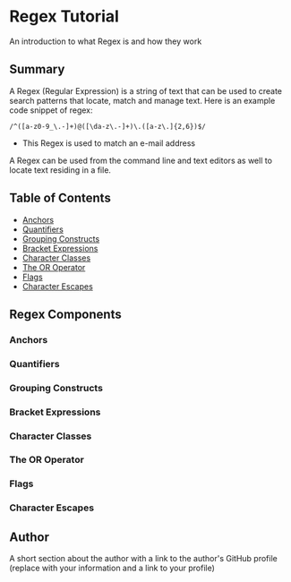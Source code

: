 # Regex Tutorial

An introduction to what  Regex is and how they work

## Summary

A Regex (Regular Expression) is a string of text that can be used to create search patterns that locate, match and manage text. Here is an example code snippet of regex:
 ```
 /^([a-z0-9_\.-]+)@([\da-z\.-]+)\.([a-z\.]{2,6})$/
 ```

* This Regex is used to match an e-mail address

A Regex can be used from the command line and text editors as well to locate text residing in a file.

## Table of Contents

- [Anchors](#anchors)
- [Quantifiers](#quantifiers)
- [Grouping Constructs](#grouping-constructs)
- [Bracket Expressions](#bracket-expressions)
- [Character Classes](#character-classes)
- [The OR Operator](#the-or-operator)
- [Flags](#flags)
- [Character Escapes](#character-escapes)

## Regex Components

### Anchors

### Quantifiers

### Grouping Constructs

### Bracket Expressions

### Character Classes

### The OR Operator

### Flags

### Character Escapes

## Author

A short section about the author with a link to the author's GitHub profile (replace with your information and a link to your profile)

